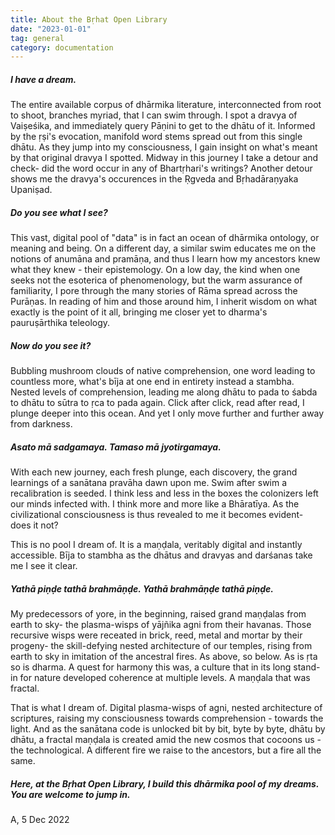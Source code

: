 ```yaml
---
title: About the Bṛhat Open Library
date: "2023-01-01"
tag: general
category: documentation
---
```


##### I have a dream.

The entire available corpus of dhārmika literature, interconnected from root to shoot, branches myriad, that I can swim through. I spot a dravya of Vaiṣeśika, and immediately query Pāṇini to get to the dhātu of it. Informed by the ṛṣi's evocation, manifold word stems spread out from this single dhātu. As they jump into my consciousness, I gain insight on what's meant by that original dravya I spotted. Midway in this journey I take a detour and check- did the word occur in any of Bhartṛhari's writings? Another detour shows me the dravya's occurences in the Ṛgveda and Bṛhadāraṇyaka Upaniṣad.

##### Do you see what I see?

This vast, digital pool of "data" is in fact an ocean of dhārmika ontology, or meaning and being. On a different day, a similar swim educates me on the notions of anumāna and pramāṇa, and thus I learn how my ancestors knew what they knew - their epistemology. On a low day, the kind when one seeks not the esoterica of phenomenology, but the warm assurance of familiarity, I pore through the many stories of Rāma spread across the Purāṇas. In reading of him and those around him, I inherit wisdom on what exactly is the point of it all, bringing me closer yet to dharma's pauruṣārthika teleology.
    
##### Now do you see it?

Bubbling mushroom clouds of native comprehension, one word leading to countless more, what's bīja at one end in entirety instead a stambha. Nested levels of comprehension, leading me along dhātu to pada to śabda to dhātu to sūtra to ṛca to pada again. Click after click, read after read, I plunge deeper into this ocean. And yet I only move further and further away from darkness.
    
##### Asato mā sadgamaya. Tamaso mā jyotirgamaya.
    
With each new journey, each fresh plunge, each discovery, the grand learnings of a sanātana pravāha dawn upon me. Swim after swim a recalibration is seeded. I think less and less in the boxes the colonizers left our minds infected with. I think more and more like a Bhāratīya. As the civilizational consciousness is thus revealed to me it becomes evident- does it not?
    
This is no pool I dream of. It is a maṇḍala, veritably digital and instantly accessible. Bīja to stambha as the dhātus and dravyas and darśanas take me I see it clear.
    
##### Yathā piṇḍe tathā brahmāṇḍe. Yathā brahmāṇḍe tathā piṇḍe.
    
My predecessors of yore, in the beginning, raised grand maṇḍalas from earth to sky- the plasma-wisps of yājñika agni from their havanas. Those recursive wisps were receated in brick, reed, metal and mortar by their progeny- the skill-defying nested architecture of our temples, rising from earth to sky in imitation of the ancestral fires. As above, so below. As is ṛta so is dharma. A quest for harmony this was, a culture that in its long stand-in for nature developed coherence at multiple levels. A maṇḍala that was fractal.
    
That is what I dream of. Digital plasma-wisps of agni, nested architecture of scriptures, raising my consciousness towards comprehension - towards the light. And as the sanātana code is unlocked bit by bit, byte by byte, dhātu by dhātu, a fractal maṇḍala is created amid the new cosmos that cocoons us - the technological. A different fire we raise to the ancestors, but a fire all the same.
    
##### Here, at the Bṛhat Open Library, I build this dhārmika pool of my dreams. You are welcome to jump in.
    
A, 5 Dec 2022
